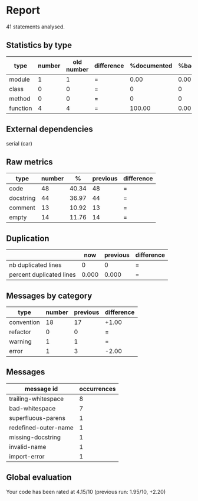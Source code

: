 # Report

41 statements analysed.

## Statistics by type

|type     |number |old number |difference |%documented |%badname |
|---------|-------|-----------|-----------|------------|---------|
| module | 1 | 1 | = | 0.00  | 0.00  |
| class | 0 | 0 | = | 0 | 0 |
| method | 0 | 0 | = | 0 | 0 |
| function | 4 | 4 | = | 100.00 | 0.00 |


## External dependencies

serial (car)



## Raw metrics

|type      |number |%     |previous |difference |
|----------|-------|------|---------|-----------|
| code | 48 | 40.34 | 48 | = |
| docstring | 44 | 36.97 | 44 | = |
| comment | 13 | 10.92 | 13 | = |
| empty | 14 | 11.76 | 14 | = |



## Duplication

|                         |now   |previous |difference |
|-------------------------|------|---------|-----------|
| nb duplicated lines | 0 | 0 | = |
| percent duplicated lines | 0.000 | 0.000 | = |



## Messages by category

|type       |number |previous |difference |
|-----------|-------|---------|-----------|
| convention | 18 | 17 | +1.00 |
| refactor | 0 | 0 | = |
| warning | 1 | 1 | = |
| error | 1 | 3 | -2.00 |



## Messages

|message id           |occurrences |
|---------------------|------------|
|trailing-whitespace | 8 |
|bad-whitespace | 7 |
|superfluous-parens | 1 |
|redefined-outer-name | 1 |
|missing-docstring | 1 |
|invalid-name | 1 |
|import-error | 1 |



## Global evaluation

Your code has been rated at 4.15/10 (previous run: 1.95/10, +2.20)
